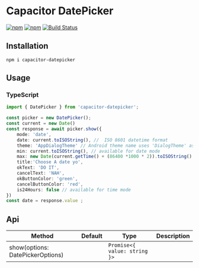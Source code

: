 # Capacitor DatePicker
[![npm](https://img.shields.io/npm/v/capacitor-datepicker.svg)](https://www.npmjs.com/package/capacitor-datepicker)
[![npm](https://img.shields.io/npm/dt/capacitor-datepicker.svg?label=npm%20downloads)](https://www.npmjs.com/package/capacitor-datepicker)
[![Build Status](https://travis-ci.org/triniwiz/capacitor-datepicker.svg?branch=master)](https://travis-ci.org/triniwiz/capacitor-datepicker)


## Installation

`npm i capacitor-datepicker`

## Usage

### TypeScript

```typescript
import { DatePicker } from 'capacitor-datepicker';

const picker = new DatePicker();
const current = new Date()
const response = await picker.show({
    mode: 'date',
    date: current.toISOString(), //  ISO 8601 datetime format
    theme: 'AppDialogTheme' // Android theme name uses 'DialogTheme' as the default,
    min: current.toISOString(), // available for date mode
    max: new Date(current.getTime() + (86400 *1000 * 2)).toISOString() // available for date mode
    title:'Choose A date yo',
    okText: 'DO IT',
    cancelText: 'NAH',
    okButtonColor: 'green',
    cancelButtonColor: 'red',
    is24Hours: false // available for time mode
})
const date = response.value ;
```

## Api

| Method                           | Default | Type                         | Description |
| -------------------------------- | ------- | ---------------------------- | ----------- |
| show(options: DatePickerOptions) |         | `Promise<{ value: string }>` |             |
